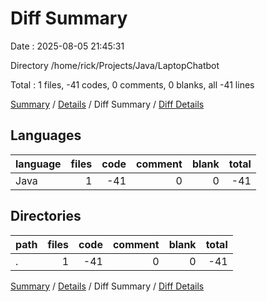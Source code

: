 # Diff Summary

Date : 2025-08-05 21:45:31

Directory /home/rick/Projects/Java/LaptopChatbot

Total : 1 files,  -41 codes, 0 comments, 0 blanks, all -41 lines

[Summary](results.md) / [Details](details.md) / Diff Summary / [Diff Details](diff-details.md)

## Languages
| language | files | code | comment | blank | total |
| :--- | ---: | ---: | ---: | ---: | ---: |
| Java | 1 | -41 | 0 | 0 | -41 |

## Directories
| path | files | code | comment | blank | total |
| :--- | ---: | ---: | ---: | ---: | ---: |
| . | 1 | -41 | 0 | 0 | -41 |

[Summary](results.md) / [Details](details.md) / Diff Summary / [Diff Details](diff-details.md)